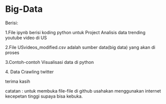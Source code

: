# Big-Data
Berisi:

<p>1.File ipynb berisi koding python untuk Project Analisis data trending youtube video di US</p>
<p>2.File USvideos_modified.csv adalah sumber data(big data) yang akan di proses</p>
<p>3.Contoh-contoh Visualisasi data di python</p>
<p>4. Data Crawling twitter</p>

<p>terima kasih</p>
<p>catatan : untuk membuka file-file di github usahakan menggunakan internet kecepetan tinggi supaya bisa kebuka.</p>
